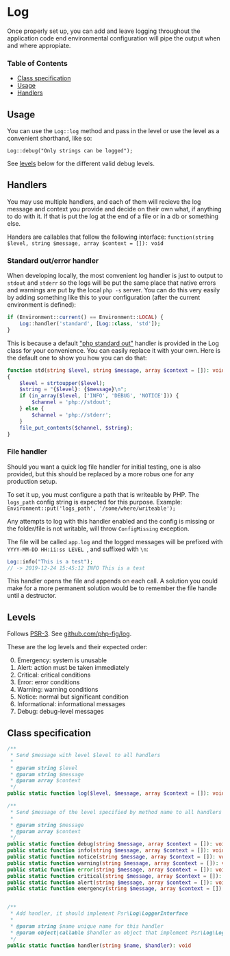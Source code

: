 # Log

Once properly set up, you can add and leave logging throughout the
application code end environmental configuration will pipe the
output when and where appropiate.

### Table of Contents

 - [Class specification](#class-specification)
 - [Usage](#Usage)
 - [Handlers](#Handlers)

## Usage

You can use the `Log::log` method and pass in the level or use the
level as a convenient shorthand, like so:

`Log::debug("Only strings can be logged");`

See [levels](#Levels) below for the different valid debug levels.

## Handlers

You may use multiple handlers, and each of them will recieve the log
message and context you provide and decide on their own what, if anything
to do with it. If that is put the log at the end of a file or in a db
or something else.

Handers are callables that follow the following interface:
`function(string $level, string $message, array $context = []): void`


### Standard out/error handler

When developing locally, the most convenient log handler is just to
output to `stdout` and `stderr` so the logs will be put the same place
that native errors and warnings are put by the local `php -s` server.
You can do this very easily by adding something like this to your
configuration (after the current environment is defined):
```php
if (Environment::current() == Environment::LOCAL) {
    Log::handler('standard', [Log::class, 'std']);
}
```
This is because a default ["php standard out"](https://www.php.net/manual/en/wrappers.php.php) handler is
provided in the Log class for your convenience. You can easily replace
it with your own. Here is the default one to show you how you can do
that:

```php
function std(string $level, string $message, array $context = []): void
{
    $level = strtoupper($level);
    $string = "{$level}: {$message}\n";
    if (in_array($level, ['INFO', 'DEBUG', 'NOTICE'])) {
        $channel = 'php://stdout';
    } else {
        $channel = 'php://stderr';
    }
    file_put_contents($channel, $string);
}
```

### File handler

Should you want a quick log file handler for initial testing, one is
also provided, but this should be replaced by a more robus one for any
production setup.

To set it up, you must configure a path that is writeable by PHP. The
`logs_path` config string is expected for this purpose. Example:
`Environment::put('logs_path', '/some/where/writeable');`

Any attempts to log with this handler enabled and the config is missing
or the folder/file is not writable, will throw `ConfigMissing` exception.

The file will be called `app.log` and the logged messages will be
prefixed with `YYYY-MM-DD HH:ii:ss LEVEL `, and suffixed with `\n`:
```php
Log::info("This is a test");
// -> 2019-12-24 15:45:12 INFO This is a test
```

This handler opens the file and appends on each call. A solution you
could make for a more permanent solution would be to remember the
file handle until a destructor.

## Levels

Follows [PSR-3](http://www.php-fig.org/psr/psr-3/). See [github.com/php-fig/log](https://github.com/php-fig/log).

These are the log levels and their expected order:

 0. Emergency: system is unusable
 1. Alert: action must be taken immediately
 2. Critical: critical conditions
 3. Error: error conditions
 4. Warning: warning conditions
 5. Notice: normal but significant condition
 6. Informational: informational messages
 7. Debug: debug-level messages


## Class specification

```php
/**
 * Send $message with level $level to all handlers
 *
 * @param string $level
 * @param string $message
 * @param array $context
 */
public static function log($level, $message, array $context = []): void;

/**
 * Send $message of the level specified by method name to all handlers
 *
 * @param string $message
 * @param array $context
 */
public static function debug(string $message, array $context = []): void;
public static function info(string $message, array $context = []): void;
public static function notice(string $message, array $context = []): void;
public static function warning(string $message, array $context = []): void;
public static function error(string $message, array $context = []): void;
public static function critical(string $message, array $context = []): void;
public static function alert(string $message, array $context = []): void;
public static function emergency(string $message, array $context = []): void;


/**
 * Add handler, it should implement Psr\Log\LoggerInterface
 *
 * @param string $name unique name for this handler
 * @param object|callable $handler an object that implement Psr\Log\LoggerInterface or a callable
 */
public static function handler(string $name, $handler): void

```
